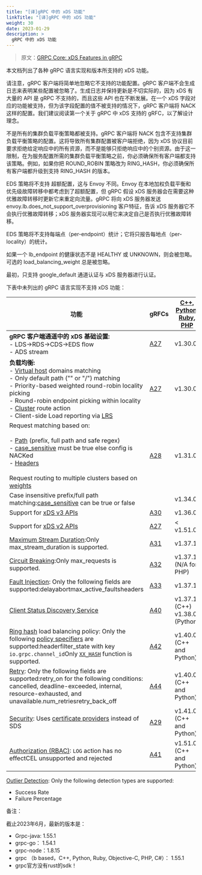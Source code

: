```yaml
---
title: "[译]gRPC 中的 xDS 功能"
linkTitle: "[译]gRPC 中的 xDS 功能"
weight: 30
date: 2023-01-29
description: >
  gRPC 中的 xDS 功能
---
```




> 原文：[GRPC Core: xDS Features in gRPC](https://grpc.github.io/grpc/core/md_doc_grpc_xds_features.html)



本文档列出了各种 gRPC 语言实现和版本所支持的 xDS 功能。

请注意，gRPC 客户端将简单地忽略它不支持的功能配置。gRPC 客户端不会生成日志来表明某些配置被忽略了。生成日志并保持更新是不切实际的，因为 xDS 有大量的 API 是 gRPC 不支持的，而且这些 API 也在不断发展。在一个 xDS 字段对应的功能被支持，但为该字段配置的值不被支持的情况下，gRPC 客户端将 NACK 这样的配置。我们建议阅读第一个关于 gRPC 中 xDS 支持的 gRFC，以了解设计理念。

不是所有的集群负载平衡策略都被支持。gRPC 客户端将 NACK 包含不支持集群负载平衡策略的配置。这将导致所有集群配置被客户端拒绝，因为 xDS 协议目前要求拒绝给定响应中的所有资源，而不是能够只拒绝响应中的个别资源。由于这一限制，在为服务配置所需的集群负载平衡策略之前，你必须确保所有客户端都支持该策略。例如，如果你把 ROUND_ROBIN 策略改为 RING_HASH，你必须确保所有客户端都升级到支持 RING_HASH 的版本。

EDS 策略将不支持 超额配置，这与 Envoy 不同。Envoy 在本地加权负载平衡和优先级故障转移中都考虑到了超额配置，但 gRPC 假设 xDS 服务器会在需要这种优雅故障转移时更新它来重定向流量。gRPC 将向 xDS 服务器发送 envoy.lb.does_not_support_overprovisioning 客户特征，告诉 xDS 服务器它不会执行优雅故障转移；xDS 服务器实现可以用它来决定自己是否执行优雅故障转移。

EDS 策略将不支持每端点（per-endpoint）统计；它将只报告每地点（per-locality）的统计。

如果一个 lb_endpoint 的健康状态不是 HEALTHY 或 UNKNOWN，则会被忽略。可选的 load_balancing_weight 总是被忽略。

最初，只支持 google_default 通道认证与 xDS 服务器进行认证。

下表中未列出的 gRPC 语言实现不支持 xDS 功能：

| 功能                                                         | gRFCs                                                        | [C++, Python, Ruby, PHP](https://github.com/grpc/grpc/releases) | [Java](https://github.com/grpc/grpc-java/releases) | [Go](https://github.com/grpc/grpc-go/releases) | [Node](https://github.com/grpc/grpc-node/releases) |
| ------------------------------------------------------------ | ------------------------------------------------------------ | ------------------------------------------------------------ | -------------------------------------------------- | ---------------------------------------------- | -------------------------------------------------- |
| **gRPC 客户端通道中的 xDS 基础设置:** <br />- LDS->RDS->CDS->EDS flow<br />- ADS stream | [A27](https://github.com/grpc/proposal/blob/master/A27-xds-global-load-balancing.md) | v1.30.0                                                      | v1.30.0                                            | v1.30.0                                        | v1.2.0                                             |
| **负载均衡:** <br />- [Virtual host](https://www.envoyproxy.io/docs/envoy/latest/api-v3/config/route/v3/route_components.proto#config-route-v3-virtualhost) domains matching<br />- Only default path ("" or "/") matching<br />- Priority-based weighted round-robin locality picking<br />- Round-robin endpoint picking within locality<br />- [Cluster](https://www.envoyproxy.io/docs/envoy/latest/api-v3/config/route/v3/route_components.proto#config-route-v3-routeaction) route action<br />- Client-side Load reporting via [LRS](https://github.com/envoyproxy/data-plane-api/blob/master/envoy/service/load_stats/v3/lrs.proto) | [A27](https://github.com/grpc/proposal/blob/master/A27-xds-global-load-balancing.md) | v1.30.0                                                      | v1.30.0                                            | v1.30.0                                        | v1.2.0                                             |
| Request matching based on:<br /><br />- [Path](https://www.envoyproxy.io/docs/envoy/latest/api-v3/config/route/v3/route_components.proto#config-route-v3-routematch) (prefix, full path and safe regex) <br />      - [case_sensitive](https://www.envoyproxy.io/docs/envoy/latest/api-v3/config/route/v3/route_components.proto#envoy-v3-api-msg-config-route-v3-routematch) must be true else config is NACKed<br />- [Headers](https://www.envoyproxy.io/docs/envoy/latest/api-v3/config/route/v3/route_components.proto#envoy-v3-api-msg-config-route-v3-headermatcher)<br /><br />Request routing to multiple clusters based on [weights](https://www.envoyproxy.io/docs/envoy/latest/api-v3/config/route/v3/route_components.proto#config-route-v3-weightedcluster) | [A28](https://github.com/grpc/proposal/blob/master/A28-xds-traffic-splitting-and-routing.md) | v1.31.0                                                      | v1.31.0                                            | v1.31.0                                        | v1.3.0                                             |
| Case insensitive prefix/full path matching:[case_sensitive](https://www.envoyproxy.io/docs/envoy/latest/api-v3/config/route/v3/route_components.proto#envoy-v3-api-msg-config-route-v3-routematch) can be true or false |                                                              | v1.34.0                                                      | v1.34.0                                            | v1.34.0                                        | v1.3.0                                             |
| Support for [xDS v3 APIs](https://www.envoyproxy.io/docs/envoy/latest/api-v3/api) | [A30](https://github.com/grpc/proposal/blob/master/A30-xds-v3.md) | v1.36.0                                                      | v1.36.0                                            | v1.36.0                                        | v1.4.0                                             |
| Support for [xDS v2 APIs](https://www.envoyproxy.io/docs/envoy/latest/api/api_supported_versions) | [A27](https://github.com/grpc/proposal/blob/master/A30-xds-v3.md#details-of-the-v2-to-v3-transition) | < v1.51.0                                                    | < v1.53.0                                          | TBA                                            | < v1.8.0                                           |
| [Maximum Stream Duration](https://www.envoyproxy.io/docs/envoy/latest/api-v3/config/route/v3/route_components.proto#config-route-v3-routeaction-maxstreamduration):Only max_stream_duration is supported. | [A31](https://github.com/grpc/proposal/blob/master/A31-xds-timeout-support-and-config-selector.md) | v1.37.1                                                      | v1.37.1                                            | v1.37.0                                        | v1.4.0                                             |
| [Circuit Breaking](https://www.envoyproxy.io/docs/envoy/latest/api-v3/config/cluster/v3/circuit_breaker.proto):Only max_requests is supported. | [A32](https://github.com/grpc/proposal/blob/master/A32-xds-circuit-breaking.md) | v1.37.1 (N/A for PHP)                                        | v1.37.1                                            | v1.37.0                                        | v1.4.0                                             |
| [Fault Injection](https://www.envoyproxy.io/docs/envoy/latest/api-v3/extensions/filters/http/fault/v3/fault.proto): Only the following fields are supported:delayabortmax_active_faultsheaders | [A33](https://github.com/grpc/proposal/blob/master/A33-Fault-Injection.md) | v1.37.1                                                      | v1.37.1                                            | v1.37.0                                        | v1.4.0                                             |
| [Client Status Discovery Service](https://github.com/envoyproxy/envoy/blob/main/api/envoy/service/status/v3/csds.proto) | [A40](https://github.com/grpc/proposal/blob/master/A40-csds-support.md) | v1.37.1 (C++) v1.38.0 (Python)                               | v1.37.1                                            | v1.37.0                                        | v1.5.0                                             |
| [Ring hash](https://www.envoyproxy.io/docs/envoy/latest/intro/arch_overview/upstream/load_balancing/load_balancers#ring-hash) load balancing policy: Only the following [policy specifiers](https://github.com/envoyproxy/envoy/blob/2443032526cf6e50d63d35770df9473dd0460fc0/api/envoy/config/route/v3/route_components.proto#L706) are supported:headerfilter_state with key `io.grpc.channel_id`Only [`XX_HASH`](https://github.com/envoyproxy/envoy/blob/2443032526cf6e50d63d35770df9473dd0460fc0/api/envoy/config/cluster/v3/cluster.proto#L383) function is supported. | [A42](https://github.com/grpc/proposal/blob/master/A42-xds-ring-hash-lb-policy.md) | v1.40.0 (C++ and Python)                                     | v1.40.1                                            | 1.41.0                                         |                                                    |
| [Retry](https://www.envoyproxy.io/docs/envoy/latest/api-v3/config/route/v3/route_components.proto#envoy-v3-api-msg-config-route-v3-retrypolicy): Only the following fields are supported:retry_on for the following conditions: cancelled, deadline-exceeded, internal, resource-exhausted, and unavailable.num_retriesretry_back_off | [A44](https://github.com/grpc/proposal/blob/master/A44-xds-retry.md) | v1.40.0 (C++ and Python)                                     | v1.40.1                                            | 1.41.0                                         |                                                    |
| [Security](https://www.envoyproxy.io/docs/envoy/latest/configuration/security/security): Uses [certificate providers](https://github.com/grpc/proposal/blob/master/A29-xds-tls-security.md#certificate-provider-plugin-framework) instead of SDS | [A29](https://github.com/grpc/proposal/blob/master/A29-xds-tls-security.md) | v1.41.0 (C++ and Python)                                     | v1.41.0                                            | 1.41.0                                         |                                                    |
| [Authorization (RBAC)](https://www.envoyproxy.io/docs/envoy/latest/api-v3/extensions/filters/http/rbac/v3/rbac.proto): `LOG` action has no effectCEL unsupported and rejected | [A41](https://github.com/grpc/proposal/blob/master/A41-xds-rbac.md) | v1.51.0 (C++ and Python)                                     | v1.42.0                                            | 1.42.0                                         |                                                    |

[Outlier Detection](https://www.envoyproxy.io/docs/envoy/latest/intro/arch_overview/upstream/outlier):
Only the following detection types are supported:

- Success Rate
- Failure Percentage



备注：

截止2023年6月，最新的版本是：

- Grpc-java: 1.55.1
- grpc-go： 1.54.1
- grpc-node：1.8.15
- grpc （b based，C++, Python, Ruby, Objective-C, PHP, C#）： 1.55.1
- grpc官方没有rust的sdk！

